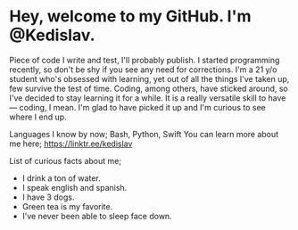 <!---
Kedislav/Kedislav is a ✨ special ✨ repository because its `README.md` (this file) appears on your GitHub profile.
You can click the Preview link to take a look at your changes.
--->

# Hey, welcome to my GitHub. I'm @Kedislav.

Piece of code I write and test, I'll probably publish. I started programming recently, so don't be shy if you see any need for corrections. I'm a 21 y/o student who's obsessed with learning, yet out of all the things I've taken up, few survive the test of time. Coding, among others, have sticked around, so I've decided to stay learning it for a while. It is a really versatile skill to have— coding, I mean. I'm glad to have picked it up and I'm curious to see where I end up.

Languages I know by now; Bash, Python, Swift
You can learn more about me here; https://linktr.ee/kedislav

List of curious facts about me;
- I drink a ton of water.
- I speak english and spanish.
- I have 3 dogs.
- Green tea is my favorite.
- I've never been able to sleep face down.

